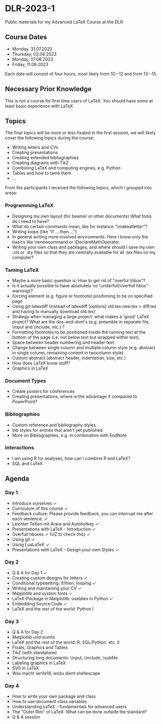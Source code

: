 # DLR-2023-1

Public materials for my Advanced LaTeX Course at the DLR


## Course Dates

* Monday, 31.07.2023
* Thursday, 03.08.2023
* Monday, 07.08.2023
* Friday, 11.08.2023

Each date will consist of four hours, most likely from 10--12 and from 13--15.

## Necessary Prior Knowledge

This is not a course for first time users of LaTeX. You should have *some* 
at least basic experience with LaTeX.

## Topics

The final topics will be more or less fixated in the first session, we will
likely cover the following topics during the course.


* Writing letters and CVs
* Creating presentations
* Creating extended bibliographies
* Creating diagrams with TikZ
* Combining LaTeX and computing engines, e.g. Python
* Tables and how to tame them
* ...

From the participants I received the following topics, which I grouped into areas:

### Programming LaTeX

* Designing my own layout (for beamer or other documents) What tools do I need to have?
* What do certain commands mean, like for instance "\makeatletter"?
* Writing loops (like "if ... then ...")
* In general writing more involved environments. Here I know only the basics like \renewcommand or \DeclareMathOperator.
* Writing your own class and packages, and where should I save my own .cls or .sty files so that they are centrally available for all .tex files on my computer? 

### Taming LaTeX

* Maybe a more basic question is: How to get rid of "overful \hbox"?
* Is it actually possible to have absolutely no "underfull/overfull hbox" warnings? 
* Forcing element (e.g. figure or footnote) positioning to be on specified page
* Using git-latexdiff (instead of latexdiff [options] old.tex new.tex > diff.tex and having to manually download old.tex)
* Strategy when managing a large project: what makes a 'good' LaTeX project? What are the dos-and-dont's (e.g. preamble in separate file, \input and \include, etc.) ?
* Formatting footnotes to be positioned inside the running text at the bottom of the page (i.e. not below text but wrapped within text),
* Space between header numbering and header text
* Change between single column and multiple column style (e.g. abstract in single column, remaining content in twocolumn style)
* Custom abstract (abstract header, indentation, size, etc.) 
* How does LaTeX know stuff?
* Graphics in LaTeX

### Document Types

* Create posters for conferences
* Creating presentations, where is the advantage if compared to PowerPoint?


### Bibliographies

* Custom reference and bibliography styles
* bib styles for entries that aren’t yet published
* More on Bibliographies, e.g. in combination with EndNote

### Interactions 

* I am using R for analyses, how can I combine R and LaTeX?
* SQL and LaTeX



## Agenda

### Day 1

* Introduce ourselves ✓
* Curriculum of this course ✓
* Feedback culture: Please provide feedback, you can interrupt me after each sentence. ✓
* Leichter TeXen mit Arara and Autohotkey ✓
* Presentations with LaTeX - Introduction ✓
* Overfull hboxes ✓ (UZ to check this) ✓
* Using git ✓
* Using LuaLaTeX ✓
* Presentations with LaTeX - Design your own Styles ✓

### Day 2

* Q & A for Day 1 ✓
* Creating custom designs for letters ✓
* Conditional typesetting: if/then, looping ✓
* Writing and maintaining your CV ✓
* Matplotlib and system fonts ✓
* LaTeX-Package in Matplotlib: uselatex in Python ✓
* Embedding Source Code ✓
* LaTeX and the rest of the world: Python I
 
 
### Day 3

* Q & A for Day 2
* Matplotlib und siunitx
* LaTeX and the rest of the world: R, SQL/Python, etc. II
* Floats, Graphics and Tables
* TikZ (with standalone)
* Structuring long documents: \input, \include, \subfile
* Labeling graphics in LaTeX
* SVG in LaTeX
* Was macht \write18, wozu dient shellescape



### Day 4

* How to write your own package and class
* How to use document class variables
* Understanding LaTeX - fundamentals for advanced users
* The "Outer Rim" of LaTeX: What can be done outside the standard?
* Q & A session
